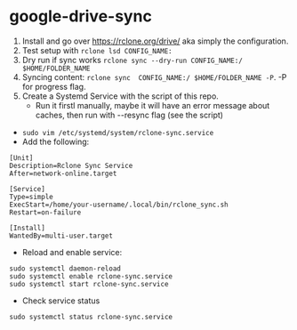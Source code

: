 # google-drive-sync

1. Install and go over https://rclone.org/drive/ aka simply the configuration.
2. Test setup with `rclone lsd CONFIG_NAME:`
3. Dry run if sync works `rclone sync --dry-run CONFIG_NAME:/ $HOME/FOLDER_NAME`
4. Syncing content: `rclone sync  CONFIG_NAME:/ $HOME/FOLDER_NAME -P`. -P for progress flag.
5. Create a Systemd Service with the script of this repo.
   - Run it firstl manually, maybe it will have an error message about caches, then run with --resync flag (see the script)

- `sudo vim /etc/systemd/system/rclone-sync.service`
- Add the following:

```
[Unit]
Description=Rclone Sync Service
After=network-online.target

[Service]
Type=simple
ExecStart=/home/your-username/.local/bin/rclone_sync.sh
Restart=on-failure

[Install]
WantedBy=multi-user.target
```

- Reload and enable service:

```
sudo systemctl daemon-reload
sudo systemctl enable rclone-sync.service
sudo systemctl start rclone-sync.service
```

- Check service status

```
sudo systemctl status rclone-sync.service
```
